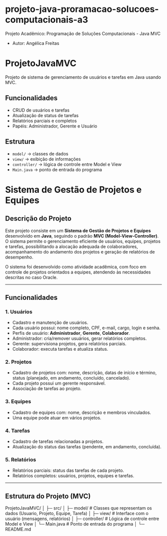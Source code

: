 # projeto-java-proramacao-solucoes-computacionais-a3
Projeto Acadêmico: Programação de Soluções Computacionais - Java MVC
- Autor: Angélica Freitas


# ProjetoJavaMVC
Projeto de sistema de gerenciamento de usuários e tarefas em Java usando MVC.

## Funcionalidades
- CRUD de usuários e tarefas
- Atualização de status de tarefas
- Relatórios parciais e completos
- Papéis: Administrador, Gerente e Usuário

## Estrutura
- `model/` → classes de dados
- `view/` → exibição de informações
- `controller/` → lógica de controle entre Model e View
- `Main.java` → ponto de entrada do programa

# Sistema de Gestão de Projetos e Equipes

## Descrição do Projeto
Este projeto consiste em um **Sistema de Gestão de Projetos e Equipes** desenvolvido em **Java**, seguindo o padrão **MVC (Model-View-Controller)**. O sistema permite o gerenciamento eficiente de usuários, equipes, projetos e tarefas, possibilitando a alocação adequada de colaboradores, acompanhamento do andamento dos projetos e geração de relatórios de desempenho.

O sistema foi desenvolvido como atividade acadêmica, com foco em controle de projetos orientados a equipes, atendendo às necessidades descritas no caso Oracle.

---

## Funcionalidades

### **1. Usuários**
- Cadastro e manutenção de usuários.
- Cada usuário possui: nome completo, CPF, e-mail, cargo, login e senha.
- Perfis de usuário: **Administrador**, **Gerente**, **Colaborador**.
- Administrador: cria/remover usuários, gerar relatórios completos.
- Gerente: supervisiona projetos, gera relatórios parciais.
- Colaborador: executa tarefas e atualiza status.

### **2. Projetos**
- Cadastro de projetos com: nome, descrição, datas de início e término, status (planejado, em andamento, concluído, cancelado).
- Cada projeto possui um gerente responsável.
- Associação de tarefas ao projeto.

### **3. Equipes**
- Cadastro de equipes com: nome, descrição e membros vinculados.
- Uma equipe pode atuar em vários projetos.

### **4. Tarefas**
- Cadastro de tarefas relacionadas a projetos.
- Atualização do status das tarefas (pendente, em andamento, concluída).

### **5. Relatórios**
- Relatórios parciais: status das tarefas de cada projeto.
- Relatórios completos: usuários, projetos, equipes e tarefas.

---

## Estrutura do Projeto (MVC)

ProjetoJavaMVC/
│
├─ src/
│ ├─ model/ # Classes que representam os dados (Usuario, Projeto, Equipe, Tarefa)
│ ├─ view/ # Interface com o usuário (mensagens, relatórios)
│ ├─ controller/ # Lógica de controle entre Model e View
│ └─ Main.java # Ponto de entrada do programa
│
└─ README.md
